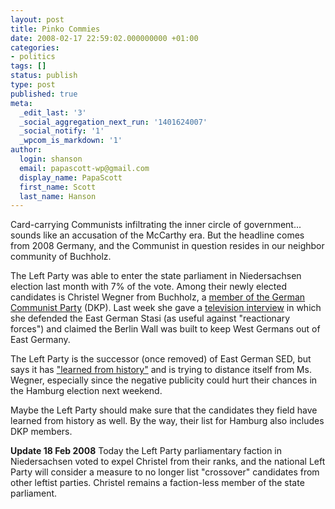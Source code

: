 ```yaml
---
layout: post
title: Pinko Commies
date: 2008-02-17 22:59:02.000000000 +01:00
categories:
- politics
tags: []
status: publish
type: post
published: true
meta:
  _edit_last: '3'
  _social_aggregation_next_run: '1401624007'
  _social_notify: '1'
  _wpcom_is_markdown: '1'
author:
  login: shanson
  email: papascott-wp@gmail.com
  display_name: PapaScott
  first_name: Scott
  last_name: Hanson
---
```

<p>Card-carrying Communists infiltrating the inner circle of government... sounds like an accusation of the McCarthy era. But the headline comes from 2008 Germany, and the Communist in question resides in our neighbor community of Buchholz.</p>
<p>The Left Party was able to enter the state parliament in Niedersachsen election last month with 7% of the vote. Among their newly elected candidates is Christel Wegner from Buchholz, a <a href="http://www.dkp-online.de/uz/4005/s0204.htm">member of the German Communist Party</a> (DKP). Last week she gave a <a href="http://www.spiegel.de/international/germany/0,1518,535606,00.html">television interview</a> in which she defended the East German Stasi (as useful against "reactionary forces") and claimed the Berlin Wall was built to keep West Germans out of East Germany.</p>
<p>The Left Party is the successor (once removed) of East German SED, but says it has <a href="http://die-linke.de/presse/presseerklaerungen/detail/zurueck/aktuell/artikel/vorstand-distanziert-sich-in-aller-form/">"learned from history"</a> and is trying to distance itself from Ms. Wegner, especially since the negative publicity could hurt their chances in the Hamburg election next weekend.</p>
<p>Maybe the Left Party should make sure that the candidates they field have learned from history as well. By the way, their list for Hamburg also includes DKP members.</p>
<p><strong>Update 18 Feb 2008</strong> Today the Left Party parliamentary faction in Niedersachsen voted to expel Christel from their ranks, and the national Left Party will consider a measure to no longer list "crossover" candidates from other leftist parties. Christel remains a faction-less member of the state parliament.</p>
